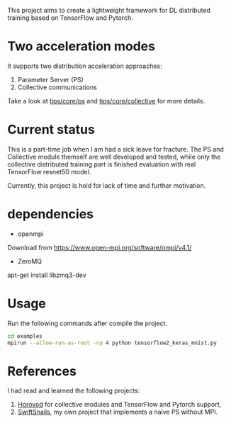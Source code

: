 This project aims to create a lightweight framework for DL distributed training based on TensorFlow and Pytorch.

# Two acceleration modes
It supports two distribution acceleration approaches:

1. Parameter Server (PS)
2. Collective communications

Take a look at [tips/core/ps](https://github.com/Superjomn/TiPS/tree/main/tips/core/ps) and [tips/core/collective](https://github.com/Superjomn/TiPS/tree/main/tips/core/collective) for more details.

# Current status
This is a part-time job when I am had a sick leave for fracture. The PS and Collective module themself are well developed and tested, while only the collective distributed training part is finished evaluation with real TensorFlow resnet50 model.

Currently, this project is hold for lack of time and further motivation.


# dependencies

- openmpi

Download from https://www.open-mpi.org/software/ompi/v4.1/

- ZeroMQ

apt-get install libzmq3-dev

# Usage
Run the following commands after compile the project.

``` sh
cd examples
mpirun --allow-run-as-root -np 4 python tensorflow2_keras_mnist.py
```

# References
I had read and learned the following projects:

1. [Horovod](https://github.com/horovod/horovod) for collective modules and TensorFlow and Pytorch support,
2. [SwiftSnails](https://github.com/Superjomn/SwiftSnails), my own project that implements a naive PS without MPI.
